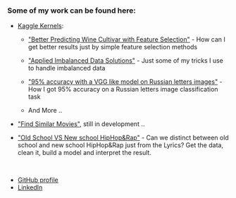 ### Some of my work can be found here:
- [Kaggle Kernels](https://www.kaggle.com/arielszabo/kernels):

	- ["Better Predicting Wine Cultivar with Feature Selection"](https://www.kaggle.com/arielszabo/better-predicting-wine-cultivar-feature-selection) - How can I get better results just by simple feature selection methods

	- ["Applied Imbalanced Data Solutions"](https://www.kaggle.com/arielszabo/applied-imbalanced-data-solutions) - Just some of my tricks I use to handle imbalanced data

	- ["95% accuracy with a VGG like model on Russian letters images"](https://www.kaggle.com/arielszabo/95-accuracy-with-a-vgg-like-model) - How I got 95% accuracy on a Russian letters image classification task

	- And More ..


- ["Find Similar Movies"](https://github.com/arielszabo/IMDB_cluster), still in development ..

- ["Old School VS New school HipHop&Rap"](https://github.com/arielszabo/Old_n_New_School_Rap/blob/master/Old_VS_New.ipynb) - Can we distinct between old school and new school HipHop&Rap just from the Lyrics? Get the data, clean it, build a model and interpret the result.




<br/>

- [GitHub profile](https://github.com/arielszabo)
- [LinkedIn](https://www.linkedin.com/in/ariel-szabo/)
